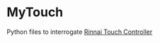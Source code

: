 # MyTouch
Python files to interrogate [Rinnai Touch Controller](https://www.rinnai.com.au/online/controllers/heating-and-cooling-controllers/rinnai-touch-wi-fi/)
